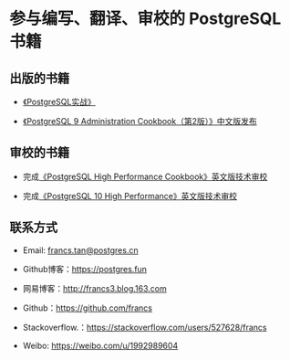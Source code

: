 ﻿参与编写、翻译、审校的 PostgreSQL 书籍
====================

## 出版的书籍

* [《PostgreSQL实战》][1]

* [《PostgreSQL 9 Administration Cookbook（第2版）》中文版发布][2]

## 审校的书籍

* 完成[《PostgreSQL High Performance Cookbook》英文版技术审校][3]

* 完成[《PostgreSQL 10 High Performance》英文版技术审校][4]

[1]:https://github.com/francs/PostgreSQL/blob/master/%E3%80%8APostgreSQL%E5%AE%9E%E6%88%98%E3%80%8B.md
[2]:https://github.com/francs/PostgreSQL/blob/master/%E3%80%8APostgreSQL%209%20Administration%20Cookbook%EF%BC%88%E7%AC%AC2%E7%89%88%EF%BC%89%E3%80%8B.md
[3]:https://github.com/francs/PostgreSQL/blob/master/%E3%80%8APostgreSQL%20High%20Performance%20Cookbook%E3%80%8B.md
[4]:https://github.com/francs/PostgreSQL/blob/master/%E3%80%8APostgreSQL%2010%20High%20Performance%E3%80%8B.md
[5]:https://github.com/francs/PostgreSQL/blob/master/postgres%E5%9F%BA%E7%A1%80/RHEL5%20%E5%AE%89%E8%A3%85%20PostgreSQL%209.0%20.md

## 联系方式

- Email: francs.tan@postgres.cn

- Github博客：https://postgres.fun

- 网易博客：http://francs3.blog.163.com  

- Github：https://github.com/francs

- Stackoverflow.：https://stackoverflow.com/users/527628/francs

- Weibo: https://weibo.com/u/1992989604
